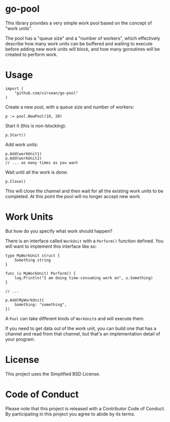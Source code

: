 # go-pool

This library provides a very simple work pool based on the concept of
"work units".

The pool has a "queue size" and a "number of workers", which effectively
describe how many work units can be buffered and waiting to execute before
adding new work units will block, and how many goroutines will be created
to perform work.

# Usage

```
import (
    "github.com/sirsean/go-pool"
)
```

Create a new pool, with a queue size and number of workers:

```
p := pool.NewPool(10, 20)
```

Start it (this is non-blocking):

```
p.Start()
```

Add work units:

```
p.Add(workUnit1)
p.Add(workUnit2)
// ... as many times as you want
```

Wait until all the work is done:

```
p.Close()
```

This will close the channel and then wait for all the existing work units to be
completed. At this point the pool will no longer accept new work.

# Work Units

But how do you specify what work should happen?

There is an interface called `WorkUnit` with a `Perform()` function defined. You
will want to implement this interface like so:

```
type MyWorkUnit struct {
    Something string
}

func (u MyWorkUnit) Perform() {
    log.Println("I am doing time-consuming work on", u.Something)
}

// ...

p.Add(MyWorkUnit{
    Something: "something",
})
```

A `Pool` can take different kinds of `WorkUnit`s and will execute them.

If you need to get data _out_ of the work unit, you can build one that has a
channel and read from that channel, but that's an implementation detail of
your program.

# License

This project uses the Simplified BSD License.

# Code of Conduct

Please note that this project is released with a Contributor Code of Conduct.
By participating in this project you agree to abide by its terms.

